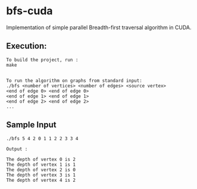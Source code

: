 # bfs-cuda
Implementation of simple parallel Breadth-first traversal algorithm in CUDA.

## Execution:
```
To build the project, run :
make

```
```

To run the algorithm on graphs from standard input:
./bfs <number of vertices> <number of edges> <source vertex>
<end of edge 0> <end of edge 0>
<end of edge 1> <end of edge 1>
<end of edge 2> <end of edge 2>
...

```

## Sample Input
```
./bfs 5 4 2 0 1 1 2 2 3 3 4
```
```
Output :

The depth of vertex 0 is 2
The depth of vertex 1 is 1
The depth of vertex 2 is 0
The depth of vertex 3 is 1
The depth of vertex 4 is 2

```





